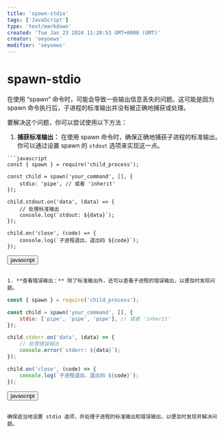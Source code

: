 ```yaml
---
title: 'spawn-stdio'
tags: ['JavaScript']
type: 'text/markdown'
created: 'Tue Jan 23 2024 11:20:53 GMT+0000 (GMT)'
creator: 'oeyoews'
modifier: 'oeyoews'
---
```


# spawn-stdio

在使用 “spawn” 命令时，可能会导致一些输出信息丢失的问题。这可能是因为 spawn 命令执行后，子进程的标准输出并没有被正确地捕获或处理。

要解决这个问题，你可以尝试使用以下方法：

1. **捕获标准输出：** 在使用 spawn 命令时，确保正确地捕获子进程的标准输出。你可以通过设置 spawn 的 `stdout` 选项来实现这一点。

```
```javascript
const { spawn } = require('child_process');

const child = spawn('your_command', [], {
    stdio: 'pipe', // 或者 'inherit'
});

child.stdout.on('data', (data) => {
    // 处理标准输出
    console.log(`stdout: ${data}`);
});

child.on('close', (code) => {
    console.log(`子进程退出，退出码 ${code}`);
});
```

<button>javascript</button>
```

1. **查看错误输出：** 除了标准输出外，还可以查看子进程的错误输出，以便及时发现问题。

```
```javascript
const { spawn } = require('child_process');

const child = spawn('your_command', [], {
    stdio: ['pipe', 'pipe', 'pipe'], // 或者 'inherit'
});

child.stderr.on('data', (data) => {
    // 处理错误输出
    console.error(`stderr: ${data}`);
});

child.on('close', (code) => {
    console.log(`子进程退出，退出码 ${code}`);
});
```

<button>javascript</button>
```

确保适当地设置 stdio 选项，并处理子进程的标准输出和错误输出，以便及时发现并解决问题。
